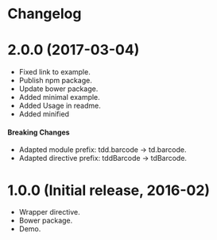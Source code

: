 # Changelog

# 2.0.0 (2017-03-04)

* Fixed link to example.
* Publish npm package.
* Update bower package.
* Added minimal example.
* Added Usage in readme.
* Added minified 

#### Breaking Changes

* Adapted module prefix: tdd.barcode -> td.barcode.
* Adapted directive prefix: tddBarcode -> tdBarcode.

# 1.0.0 (Initial release, 2016-02)

* Wrapper directive.
* Bower package.
* Demo.